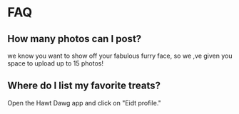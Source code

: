 # FAQ


## How many photos can I post?


we know you want to show off your fabulous furry face, so we ,ve given you space to upload up to 15 photos!

## Where do I list my favorite treats?


Open the Hawt Dawg app and click on "Eidt profile."
